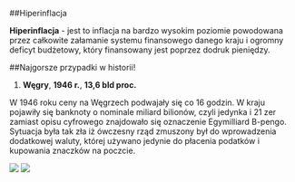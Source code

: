 ##Hiperinflacja

__Hiperinflacja__ - jest to inflacja na bardzo wysokim poziomie powodowana przez całkowite załamanie systemu finansowego danego kraju i ogromny deficyt budżetowy, który finansowany jest poprzez dodruk pieniędzy.

##Najgorsze przypadki w historii!

1. __Węgry__, __1946 r.__, __13,6 bld proc.__

W 1946 roku ceny na Węgrzech podwajały się co 16 godzin. W kraju pojawiły się banknoty o nominale miliard bilionów, czyli jedynka i 21 zer zamiast opisu cyfrowego znajdowało się oznaczenie Egymilliard B-pengo. Sytuacja była tak zła iż ówczesny rząd zmuszony był do wprowadzenia dodatkowej waluty, której używano jedynie do płacenia podatków i kupowania znaczków na poczcie. 

![](http://www.monetarium.hu/images/webshop/34822_1fd0d1e38cdc9aeb0ac25d31a129f01d.jpg)
![](http://s11.images.www.tvn.hu/2011/07/17/21/19/www.tvn.hu_feb4f103d67af90ac68144abd9375c4b.png)
